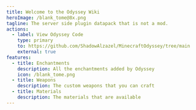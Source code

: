 ```yaml
---
title: Welcome to the Odyssey Wiki
heroImage: /blank_tome@8x.png
tagline: The server side plugin datapack that is not a mod.
actions:
  - label: View Odyssey Code
    type: primary
    to: https://github.com/ShadowAlzazel/MinecraftOdyssey/tree/main
    external: true
features:
  - title: Enchantments
    description: All the enchantments added by Odyssey
    icon: /blank_tome.png
  - title: Weapons
    description: The custom weapons that you can craft
  - title: Materials
    description: The materials that are available
---
```

